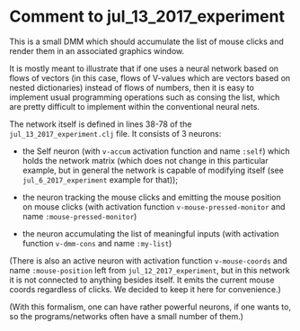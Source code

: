 # Comment to jul_13_2017_experiment

This is a small DMM which should accumulate the list of mouse clicks and render them in an associated graphics window.

It is mostly meant to illustrate that if one uses a neural network based on flows of vectors (in this case, flows of V-values which are vectors based on nested dictionaries) instead of flows of numbers, then it is easy to implement usual programming operations such as consing the list, which are pretty difficult to implement within the conventional neural nets.

The network itself is defined in lines 38-78 of the `jul_13_2017_experiment.clj` file. It consists of 3 neurons:

  *  the Self neuron (with `v-accum` activation function and name `:self`) which holds the network matrix (which does not change in this particular example, but in general the network is capable of modifying itself (see `jul_6_2017_experiment` example for that));

  *  the neuron tracking the mouse clicks and emitting the mouse position on mouse clicks (with activation function `v-mouse-pressed-monitor` and name `:mouse-pressed-monitor`)

  *  the neuron accumulating the list of meaningful inputs (with activation function `v-dmm-cons` and name `:my-list`)

(There is also an active neuron with activation function `v-mouse-coords` and name `:mouse-position` left from `jul_12_2017_experiment`, but in this network it is not connected to anything besides itself. It emits the current mouse coords regardless of clicks. We decided to keep it here for convenience.)

(With this formalism, one can have rather powerful neurons, if one wants to, so the programs/networks often have a small number of them.)
